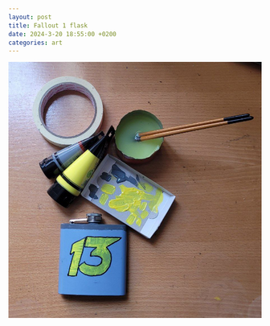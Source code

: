 ```yaml
---
layout: post
title: Fallout 1 flask
date: 2024-3-20 18:55:00 +0200
categories: art
---
```


![flask](../images/fallout1-flask.jpg)
